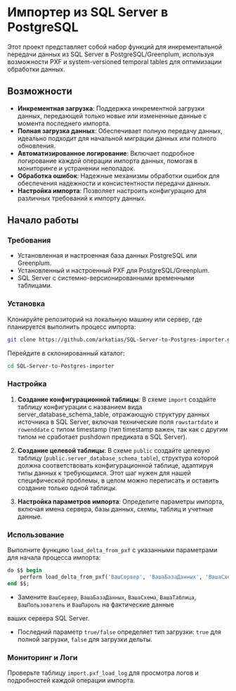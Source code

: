# Импортер из SQL Server в PostgreSQL

Этот проект представляет собой набор функций для инкрементальной передачи данных из SQL Server в PostgreSQL/Greenplum, используя возможности PXF и system-versioned temporal tables для оптимизации обработки данных. 

## Возможности

- **Инкрементная загрузка**: Поддержка инкрементной загрузки данных, передающей только новые или измененные данные с момента последнего импорта.
- **Полная загрузка данных**: Обеспечивает полную передачу данных, идеально подходит для начальной миграции данных или полного обновления.
- **Автоматизированное логирование**: Включает подробное логирование каждой операции импорта данных, помогая в мониторинге и устранении неполадок.
- **Обработка ошибок**: Надежные механизмы обработки ошибок для обеспечения надежности и консистентности передачи данных.
- **Настройка импорта**: Позволяет настроить конфигурацию для различных требований к импорту данных.

## Начало работы

### Требования

- Установленная и настроенная база данных PostgreSQL или Greenplum.
- Установленный и настроенный PXF для PostgreSQL/Greenplum.
- SQL Server с системно-версионированными временными таблицами.

### Установка

Клонируйте репозиторий на локальную машину или сервер, где планируется выполнить процесс импорта:

```bash
git clone https://github.com/arkatias/SQL-Server-to-Postgres-importer.git
```

Перейдите в склонированный каталог:

```bash
cd SQL-Server-to-Postgres-importer
```

### Настройка

1. **Создание конфигурационной таблицы**: В схеме `import` создайте таблицу конфигурации с названием вида server_database_schema_table, отражающую структуру данных источника в SQL Server, включая технические поля `rowstartdate` и `rowenddate` с типом timestamp (тип timestamp важен, так как с другим типом не сработает pushdown предиката в SQL Server).

2. **Создание целевой таблицы**: В схеме `public` создайте целевую таблицу (`public.server_database_schema_table`), структура которой должна соответствовать конфигурационной таблице, адаптируя типы данных к требующимся. Этот шаг нужен для нашей специфической проблемы, в целом можно переписать и оставить создание только одной таблицы.

3. **Настройка параметров импорта**: Определите параметры импорта, включая имена сервера, базы данных, схемы, таблиц и учетные данные.

### Использование

Выполните функцию `load_delta_from_pxf` с указанными параметрами для начала процесса импорта:

```sql
do $$ begin
    perform load_delta_from_pxf('ВашСервер', 'ВашаБазаДанных', 'ВашаСхема', 'ВашаТаблица', 'ВашПользователь', 'ВашПароль', true/false);
end $$;
```

- Замените `ВашСервер`, `ВашаБазаДанных`, `ВашаСхема`, `ВашаТаблица`, `ВашПользователь` и `ВашПароль` на фактические данные

ваших сервера SQL Server. 
- Последний параметр `true/false` определяет тип загрузки: `true` для полной загрузки, `false` для загрузки дельты.

### Мониторинг и Логи

Проверьте таблицу `import.pxf_load_log` для просмотра логов и подробностей каждой операции импорта.

